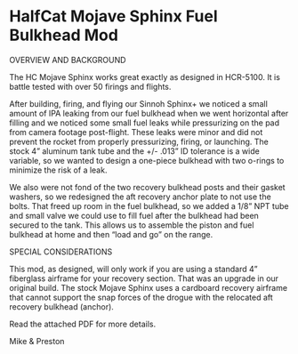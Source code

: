# HalfCat Mojave Sphinx Fuel Bulkhead Mod

OVERVIEW AND BACKGROUND

The HC Mojave Sphinx works great exactly as designed in HCR-5100. It is battle tested with over 50 firings and flights. 

After building, firing, and flying our Sinnoh Sphinx+ we noticed a small amount of IPA leaking from our fuel bulkhead when we went horizontal after filling and we noticed some small fuel leaks while pressurizing on the pad from camera footage post-flight. These leaks were minor and did not prevent the rocket from properly pressurizing, firing, or launching. The stock 4” aluminum tank tube and the +/- .013” ID tolerance is a wide variable, so we wanted to design a one-piece bulkhead with two o-rings to minimize the risk of a leak. 

We also were not fond of the two recovery bulkhead posts and their gasket washers, so we redesigned the aft recovery anchor plate to not use the bolts. That freed up room in the fuel bulkhead, so we added a 1/8” NPT tube and small valve we could use to fill fuel after the bulkhead had been secured to the tank. This allows us to assemble the piston and fuel bulkhead at home and then “load and go” on the range. 


SPECIAL CONSIDERATIONS

This mod, as designed, will only work if you are using a standard 4” fiberglass airframe for your recovery section. That was an upgrade in our original build. The stock Mojave Sphinx uses a cardboard recovery airframe that cannot support the snap forces of the drogue with the relocated aft recovery bulkhead (anchor).   



Read the attached PDF for more details.

Mike & Preston


